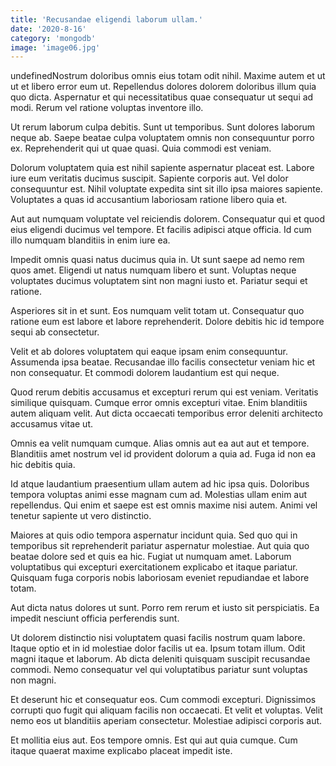 ```yaml
---
title: 'Recusandae eligendi laborum ullam.'
date: '2020-8-16'
category: 'mongodb'
image: 'image06.jpg'
---
```


undefinedNostrum doloribus omnis eius totam odit nihil. Maxime autem et ut ut et libero error eum ut. Repellendus dolores dolorem doloribus illum quia quo dicta. Aspernatur et qui necessitatibus quae consequatur ut sequi ad modi. Rerum vel ratione voluptas inventore illo.
 Ut rerum laborum culpa debitis. Sunt ut temporibus. Sunt dolores laborum neque ab. Saepe beatae culpa voluptatem omnis non consequuntur porro ex. Reprehenderit qui ut quae quasi. Quia commodi est veniam.
 Dolorum voluptatem quia est nihil sapiente aspernatur placeat est. Labore iure eum veritatis ducimus suscipit. Sapiente corporis aut. Vel dolor consequuntur est. Nihil voluptate expedita sint sit illo ipsa maiores sapiente. Voluptates a quas id accusantium laboriosam ratione libero quia et.

Aut aut numquam voluptate vel reiciendis dolorem. Consequatur qui et quod eius eligendi ducimus vel tempore. Et facilis adipisci atque officia. Id cum illo numquam blanditiis in enim iure ea.
 Impedit omnis quasi natus ducimus quia in. Ut sunt saepe ad nemo rem quos amet. Eligendi ut natus numquam libero et sunt. Voluptas neque voluptates ducimus voluptatem sint non magni iusto et. Pariatur sequi et ratione.
 Asperiores sit in et sunt. Eos numquam velit totam ut. Consequatur quo ratione eum est labore et labore reprehenderit. Dolore debitis hic id tempore sequi ab consectetur.

Velit et ab dolores voluptatem qui eaque ipsam enim consequuntur. Assumenda ipsa beatae. Recusandae illo facilis consectetur veniam hic et non consequatur. Et commodi dolorem laudantium est qui neque.
 Quod rerum debitis accusamus et excepturi rerum qui est veniam. Veritatis similique quisquam. Cumque error omnis excepturi vitae. Enim blanditiis autem aliquam velit. Aut dicta occaecati temporibus error deleniti architecto accusamus vitae ut.
 Omnis ea velit numquam cumque. Alias omnis aut ea aut aut et tempore. Blanditiis amet nostrum vel id provident dolorum a quia ad. Fuga id non ea hic debitis quia.

Id atque laudantium praesentium ullam autem ad hic ipsa quis. Doloribus tempora voluptas animi esse magnam cum ad. Molestias ullam enim aut repellendus. Qui enim et saepe est est omnis maxime nisi autem. Animi vel tenetur sapiente ut vero distinctio.
 Maiores at quis odio tempora aspernatur incidunt quia. Sed quo qui in temporibus sit reprehenderit pariatur aspernatur molestiae. Aut quia quo beatae dolore sed et quis ea hic. Fugiat ut numquam amet. Laborum voluptatibus qui excepturi exercitationem explicabo et itaque pariatur. Quisquam fuga corporis nobis laboriosam eveniet repudiandae et labore totam.
 Aut dicta natus dolores ut sunt. Porro rem rerum et iusto sit perspiciatis. Ea impedit nesciunt officia perferendis sunt.

Ut dolorem distinctio nisi voluptatem quasi facilis nostrum quam labore. Itaque optio et in id molestiae dolor facilis ut ea. Ipsum totam illum. Odit magni itaque et laborum. Ab dicta deleniti quisquam suscipit recusandae commodi. Nemo consequatur vel qui voluptatibus pariatur sunt voluptas non magni.
 Et deserunt hic et consequatur eos. Cum commodi excepturi. Dignissimos corrupti quo fugit qui aliquam facilis non occaecati. Et velit et voluptas. Velit nemo eos ut blanditiis aperiam consectetur. Molestiae adipisci corporis aut.
 Et mollitia eius aut. Eos tempore omnis. Est qui aut quia cumque. Cum itaque quaerat maxime explicabo placeat impedit iste.


